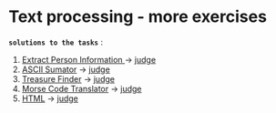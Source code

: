 # Text processing - more exercises
**`solutions to the tasks`** :

1. [Extract Person Information ](https://github.com/Nenogzar/Academy_SoftUni/blob/main/fundamentals_python/lectures/28-29_Text%20Processing/03_Text%20Processing%20-%20More%20Exercises/Exercise/01_extract_person_information.py) -> [judge](https://judge.softuni.org/Contests/Practice/Index/1741#0)
2. [ASCII Sumator](https://github.com/Nenogzar/Academy_SoftUni/blob/main/fundamentals_python/lectures/28-29_Text%20Processing/03_Text%20Processing%20-%20More%20Exercises/Exercise/02_ascii_sumator.py) -> [judge](https://judge.softuni.org/Contests/Practice/Index/1741#1)
3. [Treasure Finder](https://github.com/Nenogzar/Academy_SoftUni/blob/main/fundamentals_python/lectures/28-29_Text%20Processing/03_Text%20Processing%20-%20More%20Exercises/Exercise/03_treasure_finder.py) -> [judge](https://judge.softuni.org/Contests/Practice/Index/1741#2)
4. [Morse Code Translator](https://github.com/Nenogzar/Academy_SoftUni/blob/main/fundamentals_python/lectures/28-29_Text%20Processing/03_Text%20Processing%20-%20More%20Exercises/Exercise/04_morse_code_translator.py) -> [judge](https://judge.softuni.org/Contests/Practice/Index/1741#3)
5. [HTML](https://github.com/Nenogzar/Academy_SoftUni/blob/main/fundamentals_python/lectures/28-29_Text%20Processing/03_Text%20Processing%20-%20More%20Exercises/Exercise/05_html.py) -> [judge](https://judge.softuni.org/Contests/Practice/Index/1741#4)
